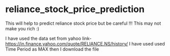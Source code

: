 # reliance_stock_price_prediction
This will help to predict reliance stock price but be careful !!! This may not make you rich :)


I have used the data set from yahoo link- https://in.finance.yahoo.com/quote/RELIANCE.NS/history/
I have used used Time Period as MAX then I download the file
